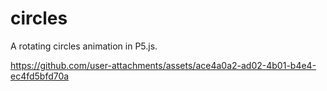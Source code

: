 # circles

A rotating circles animation in P5.js.


https://github.com/user-attachments/assets/ace4a0a2-ad02-4b01-b4e4-ec4fd5bfd70a

